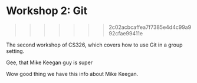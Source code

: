 # Workshop 2: Git
>>>>>>> 2c02acbcaffea7f7385e4d4c99a992cfae99411e

The second workshop of CS326, which covers how to use Git in a group setting.

Gee, that Mike Keegan guy is super

Wow good thing we have this info about Mike Keegan.
